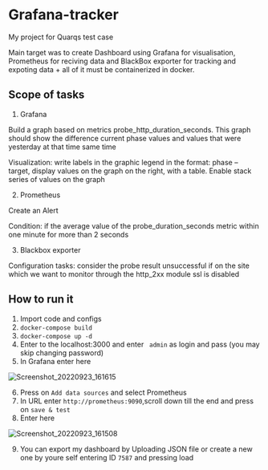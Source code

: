 # Grafana-tracker
My project for Quarqs test case 

Main target was to create Dashboard using Grafana for visualisation,
Prometheus for reciving data and BlackBox exporter for tracking and expoting data + all of it must be containerized in docker.

## **Scope of tasks** 

1) Grafana

Build a graph based on metrics
probe_http_duration_seconds.
This graph should show the difference
current phase values and values that were yesterday at that time
same time


Visualization:
write labels in the graphic legend in the format: phase – target,
display values on the graph on the right, with a table.
Enable stack series of values on the graph


2) Prometheus

Create an Alert

Condition:
if the average value of the probe_duration_seconds metric
within one minute for more than 2 seconds


3) Blackbox exporter

Configuration tasks:
consider the probe result unsuccessful if on the site which
we want to monitor through the http_2xx module
ssl is disabled



## How to run it

1) Import code and configs
2) ``` docker-compose build ```
3) ``` docker-compose up -d ```
4) Enter to the localhost:3000 and enter ``` admin``` as login and pass (you may skip changing password)
5) In Grafana enter here


![Screenshot_20220923_161615](https://user-images.githubusercontent.com/69244449/191981291-589b5f4c-d1d4-487f-bf7d-3cca8ba27c89.png)

6) Press on `Add data sources` and select Prometheus
7) In URL enter `http://prometheus:9090`,scroll down till the end and press on `save & test`
8) Enter here


![Screenshot_20220923_161508](https://user-images.githubusercontent.com/69244449/191981019-47165cbd-db4c-437f-9972-ab7dd96cb30d.png)

9) You can export my dashboard by Uploading JSON file or create a new one by youre self entering ID `7587` and pressing load
